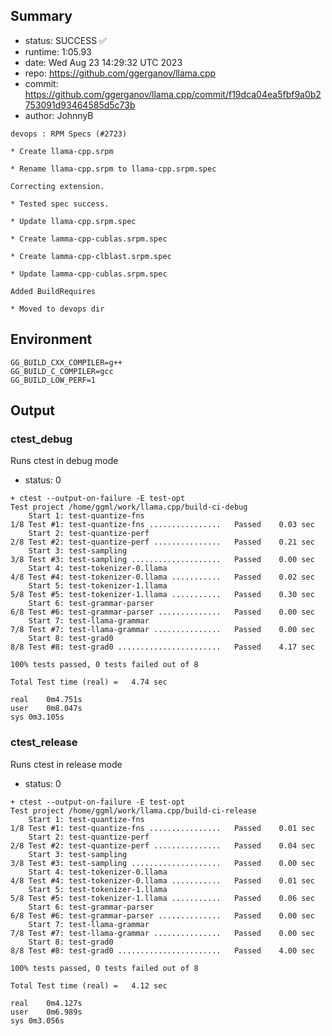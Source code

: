 ## Summary

- status:  SUCCESS ✅
- runtime: 1:05.93
- date:    Wed Aug 23 14:29:32 UTC 2023
- repo:    https://github.com/ggerganov/llama.cpp
- commit:  https://github.com/ggerganov/llama.cpp/commit/f19dca04ea5fbf9a0b2753091d93464585d5c73b
- author:  JohnnyB
```
devops : RPM Specs (#2723)

* Create llama-cpp.srpm

* Rename llama-cpp.srpm to llama-cpp.srpm.spec

Correcting extension.

* Tested spec success.

* Update llama-cpp.srpm.spec

* Create lamma-cpp-cublas.srpm.spec

* Create lamma-cpp-clblast.srpm.spec

* Update lamma-cpp-cublas.srpm.spec

Added BuildRequires

* Moved to devops dir
```

## Environment

```
GG_BUILD_CXX_COMPILER=g++
GG_BUILD_C_COMPILER=gcc
GG_BUILD_LOW_PERF=1
```

## Output

### ctest_debug

Runs ctest in debug mode
- status: 0
```
+ ctest --output-on-failure -E test-opt
Test project /home/ggml/work/llama.cpp/build-ci-debug
    Start 1: test-quantize-fns
1/8 Test #1: test-quantize-fns ................   Passed    0.03 sec
    Start 2: test-quantize-perf
2/8 Test #2: test-quantize-perf ...............   Passed    0.21 sec
    Start 3: test-sampling
3/8 Test #3: test-sampling ....................   Passed    0.00 sec
    Start 4: test-tokenizer-0.llama
4/8 Test #4: test-tokenizer-0.llama ...........   Passed    0.02 sec
    Start 5: test-tokenizer-1.llama
5/8 Test #5: test-tokenizer-1.llama ...........   Passed    0.30 sec
    Start 6: test-grammar-parser
6/8 Test #6: test-grammar-parser ..............   Passed    0.00 sec
    Start 7: test-llama-grammar
7/8 Test #7: test-llama-grammar ...............   Passed    0.00 sec
    Start 8: test-grad0
8/8 Test #8: test-grad0 .......................   Passed    4.17 sec

100% tests passed, 0 tests failed out of 8

Total Test time (real) =   4.74 sec

real	0m4.751s
user	0m8.047s
sys	0m3.105s
```

### ctest_release

Runs ctest in release mode
- status: 0
```
+ ctest --output-on-failure -E test-opt
Test project /home/ggml/work/llama.cpp/build-ci-release
    Start 1: test-quantize-fns
1/8 Test #1: test-quantize-fns ................   Passed    0.01 sec
    Start 2: test-quantize-perf
2/8 Test #2: test-quantize-perf ...............   Passed    0.04 sec
    Start 3: test-sampling
3/8 Test #3: test-sampling ....................   Passed    0.00 sec
    Start 4: test-tokenizer-0.llama
4/8 Test #4: test-tokenizer-0.llama ...........   Passed    0.01 sec
    Start 5: test-tokenizer-1.llama
5/8 Test #5: test-tokenizer-1.llama ...........   Passed    0.06 sec
    Start 6: test-grammar-parser
6/8 Test #6: test-grammar-parser ..............   Passed    0.00 sec
    Start 7: test-llama-grammar
7/8 Test #7: test-llama-grammar ...............   Passed    0.00 sec
    Start 8: test-grad0
8/8 Test #8: test-grad0 .......................   Passed    4.00 sec

100% tests passed, 0 tests failed out of 8

Total Test time (real) =   4.12 sec

real	0m4.127s
user	0m6.989s
sys	0m3.056s
```
